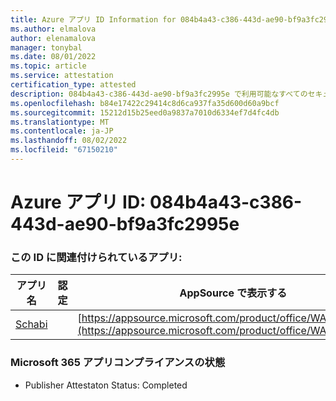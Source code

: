 ```yaml
---
title: Azure アプリ ID Information for 084b4a43-c386-443d-ae90-bf9a3fc2995e
ms.author: elmalova
author: elenamalova
manager: tonybal
ms.date: 08/01/2022
ms.topic: article
ms.service: attestation
certification_type: attested
description: 084b4a43-c386-443d-ae90-bf9a3fc2995e で利用可能なすべてのセキュリティとコンプライアンス情報。
ms.openlocfilehash: b84e17422c29414c8d6ca937fa35d600d60a9bcf
ms.sourcegitcommit: 15212d15b25eed0a9837a7010d6334ef7d4fc4db
ms.translationtype: MT
ms.contentlocale: ja-JP
ms.lasthandoff: 08/02/2022
ms.locfileid: "67150210"
---
```

# <a name="azure-app-id-084b4a43-c386-443d-ae90-bf9a3fc2995e"></a>Azure アプリ ID: 084b4a43-c386-443d-ae90-bf9a3fc2995e


### <a name="apps-associated-with-this-id"></a>この ID に関連付けられているアプリ:
| **アプリ名** | **認定** | **AppSource で表示する** |
|--------------|---------------|-----------------------|
| [Schabi](../forward/WA200003728.md) |  | [https://appsource.microsoft.com/product/office/WA200003728](https://appsource.microsoft.com/product/office/WA200003728) |

### <a name="microsoft-365-app-compliance-status"></a>Microsoft 365 アプリコンプライアンスの状態
- Publisher Attestaton Status: Completed
